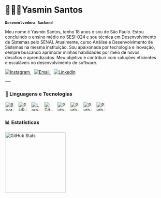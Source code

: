 # 👩🏻‍💻Yasmin Santos

**`Desenvolvedora Backend`**

Meu nome é Yasmin Santos, tenho 18 anos e sou de São Paulo. Estou concluindo o ensino médio no SESI-024 e sou técnica em Desenvolvimento de Sistemas pelo SENAI. Atualmente, curso Análise e Desenvolvimento de Sistemas na mesma instituição. Sou apaixonada por tecnologia e inovação, sempre buscando aprimorar minhas habilidades por meio de novos desafios e aprendizados. Meu objetivo é contribuir com soluções eficientes e escaláveis no desenvolvimento de software.

<p align="left">
    <a href="https://www.instagram.com/santoos_yaasz/?igsh=OGl0eDZ0Mm1uaWpl#">
        <img 
            alt="Instagram" 
            title="Entre em contato comigo" 
            src="https://img.shields.io/badge/Instagram-%23E4405F?style=for-the-badge&logo=Instagram&logoColor=white" />
    </a>
    <span style="margin-left: 10px;"></span>
    <a href="mailto:yasmin.santano8@gmail.com">
        <img 
            alt="Email" 
            title="Entre em contato comigo" 
            src="https://img.shields.io/badge/Email-%23D14836?style=for-the-badge&logo=gmail&logoColor=white" />
    </a>
    <span style="margin-left: 10px;"></span>
    <a href="https://www.linkedin.com/in/yasmin-santos-287147323">
        <img 
            alt="LinkedIn" 
            title="Entre em contato comigo" 
            src="https://img.shields.io/badge/LinkedIn-%230A66C2?style=for-the-badge&logo=LinkedIn&logoColor=white" />
    </a>
</p>
---

### 🤖 Linguagens e Tecnologias


<img 
    align="left" 
    alt="Bootstrap"
    title="Bootstrap" 
    width="30px" 
    style="padding-right: 10px;" 
    src="https://cdn.jsdelivr.net/gh/devicons/devicon@latest/icons/bootstrap/bootstrap-original.svg" 
/>

<img 
    align="left" 
    alt="PHP" 
    title="PHP"
    width="30px" 
    style="padding-right: 10px;" 
    src="https://cdn.jsdelivr.net/gh/devicons/devicon@latest/icons/php/php-original.svg" 
/>
<img 
    align="left" 
    alt="Laravel" 
    title="Laravel"
    width="30px" 
    style="padding-right: 10px;" 
    src="https://cdn.jsdelivr.net/gh/devicons/devicon@latest/icons/laravel/laravel-original.svg" 
/>

<img 
    align="left" 
    alt="Git" 
    title="Git"
    width="30px" 
    style="padding-right: 10px;" 
    src="https://cdn.jsdelivr.net/gh/devicons/devicon@latest/icons/git/git-original.svg" 
/>

<img 
    align="left" 
    alt="Python" 
    title="Python"
    width="30px" 
    style="padding-right: 10px;" 
    src="https://icongr.am/devicon/html5-original-wordmark.svg?size=100&color=ff2e2e"
/>


<img 
    align="left" 
    alt="Python" 
    title="Python"
    width="30px" 
    style="padding-right: 10px;" 
    src="https://icongr.am/devicon/javascript-original.svg?size=100&color=ff2e2e"
/>

<img 
    align="left" 
    alt="Python" 
    title="Python"
    width="30px" 
    style="padding-right: 10px;" 
    src="https://icongr.am/devicon/mysql-original-wordmark.svg?size=100&color=ff2e2e"
/>

<img 
    align="left" 
    alt="Python" 
    title="Python"
    width="30px" 
    style="padding-right: 10px;" 
    src="https://cdn.jsdelivr.net/gh/devicons/devicon@latest/icons/python/python-original.svg" 
/>

<br/>
<br/>

### 📊 Estatísticas

<p>
  <img 
    align="left" 
    alt="GitHub Stats" 
    height="200" 
    style="padding-right: 10px;" 
    src="https://github-readme-stats.vercel.app/api?username=Yasmin-Santoszx&show_icons=true&theme=radical&include_all_commits=true&locale=pt-br" 
  />

<p>
  <img 
    align="left" 
    alt="GitHub Stats" 
    height="200" 
    style="padding-right: 10px;" 
    src="https://github-readme-stats.vercel.app/api/top-langs/?username=anuraghazra&size_weight=0.5&count_weight=0.5)
  />





